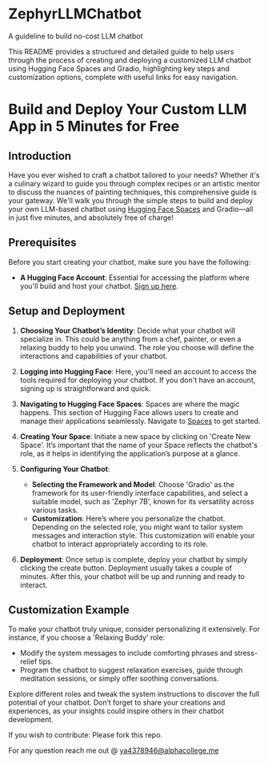 # ZephyrLLMChatbot
A guideline to build no-cost LLM chatbot 

This README provides a structured and detailed guide to help users through the process of creating and deploying a customized LLM chatbot using Hugging Face Spaces and Gradio, highlighting key steps and customization options, complete with useful links for easy navigation.


# Build and Deploy Your Custom LLM App in 5 Minutes for Free

## Introduction
Have you ever wished to craft a chatbot tailored to your needs? Whether it's a culinary wizard to guide you through complex recipes or an artistic mentor to discuss the nuances of painting techniques, this comprehensive guide is your gateway. We'll walk you through the simple steps to build and deploy your own LLM-based chatbot using [Hugging Face Spaces](https://huggingface.co/spaces) and Gradio—all in just five minutes, and absolutely free of charge!

## Prerequisites
Before you  start creating your chatbot, make sure you have the following:
- **A Hugging Face Account**: Essential for accessing the platform where you'll build and host your chatbot. [Sign up here](https://huggingface.co/join).

## Setup and Deployment
1. **Choosing Your Chatbot’s Identity**: Decide what your chatbot will specialize in. This could be anything from a chef, painter, or even a relaxing buddy to help you unwind. The role you choose will define the interactions and capabilities of your chatbot.

2. **Logging into Hugging Face**:  Here, you'll need an account to access the tools required for deploying your chatbot. If you don't have an account, signing up is straightforward and quick.

3. **Navigating to Hugging Face Spaces**: Spaces are where the magic happens. This section of Hugging Face allows users to create and manage their applications seamlessly. Navigate to [Spaces](https://huggingface.co/spaces) to get started.

4. **Creating Your Space**: Initiate a new space by clicking on 'Create New Space'. It’s important that the name of your Space reflects the chatbot's role, as it helps in identifying the application’s purpose at a glance.

5. **Configuring Your Chatbot**:
   - **Selecting the Framework and Model**: Choose 'Gradio' as the framework for its user-friendly interface capabilities, and select a suitable model, such as 'Zephyr 7B', known for its versatility across various tasks.
   - **Customization**: Here’s where you personalize the chatbot. Depending on the selected role, you might want to tailor system messages and interaction style. This customization will enable your chatbot to interact appropriately according to its role.

6. **Deployment**: Once setup is complete, deploy your chatbot by simply clicking the create button. Deployment usually takes a couple of minutes. After this, your chatbot will be up and running and ready to interact.

## Customization Example
To make your chatbot truly unique, consider personalizing it extensively. For instance, if you choose a 'Relaxing Buddy' role:
- Modify the system messages to include comforting phrases and stress-relief tips.
- Program the chatbot to suggest relaxation exercises, guide through meditation sessions, or simply offer soothing conversations.

 Explore different roles and tweak the system instructions to discover the full potential of your chatbot. Don’t forget to share your creations and experiences, as your insights could inspire others in their chatbot development.

 If you wish to contribute: Please fork this repo. 

 For any question reach me out @ ya4378946@alphacollege.me

